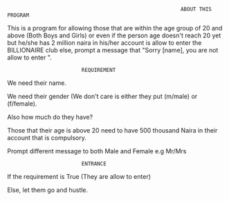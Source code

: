                                         					ABOUT THIS PROGRAM

This is a program for allowing those that are within the age group of 20 and above (Both Boys and Girls) or even if the person age doesn't reach 20 yet but he/she has 2 million naira in his/her account is allow to enter the BILLIONAIRE club else, prompt a message that "Sorry [name], you are not allow to enter ".
 
							REQUIREMENT


We need their name.

We need their gender (We don't care is either they put (m/male) or (f/female).

Also how much do they have?

Those that their age is above 20 need to have 500 thousand Naira in their account that is compulsory.

Prompt different message to both Male and Female e.g Mr/Mrs

							ENTRANCE

If the requirement is True (They are allow to enter)

Else, let them go and hustle.
